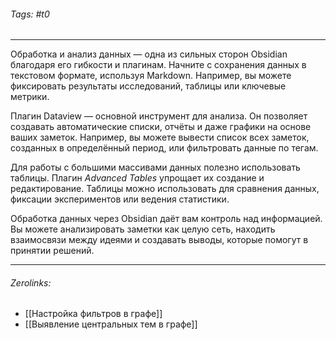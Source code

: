###### Tags:  #t0
___
Обработка и анализ данных — одна из сильных сторон Obsidian благодаря его гибкости и плагинам. Начните с сохранения данных в текстовом формате, используя Markdown. Например, вы можете фиксировать результаты исследований, таблицы или ключевые метрики.

Плагин Dataview — основной инструмент для анализа. Он позволяет создавать автоматические списки, отчёты и даже графики на основе ваших заметок. Например, вы можете вывести список всех заметок, созданных в определённый период, или фильтровать данные по тегам.

Для работы с большими массивами данных полезно использовать таблицы. Плагин _Advanced Tables_ упрощает их создание и редактирование. Таблицы можно использовать для сравнения данных, фиксации экспериментов или ведения статистики.

Обработка данных через Obsidian даёт вам контроль над информацией. Вы можете анализировать заметки как целую сеть, находить взаимосвязи между идеями и создавать выводы, которые помогут в принятии решений.
___
###### Zerolinks: 
- [[Настройка фильтров в графе]]
- [[Выявление центральных тем в графе]]